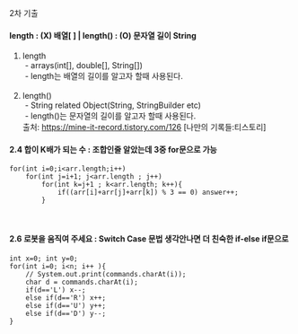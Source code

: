 2차 기출
<br>

#### length : (X) 배열[ ] | length() : (O) 문자열 길이 String 
1. length<br>
 - arrays(int[], double[], String[])<br>
 - length는 배열의 길이를 알고자 할때 사용된다.<br>
 
2. length()<br>
 - String related Object(String, StringBuilder etc)<br>
 - length()는 문자열의 길이를 알고자 할때 사용된다.<br>
출처: https://mine-it-record.tistory.com/126 [나만의 기록들:티스토리]

#### 2.4 합이 K배가 되는 수 : 조합인줄 알았는데 3중 for문으로 가능

	for(int i=0;i<arr.length;i++)
		for(int j=i+1; j<arr.length ; j++)
			for(int k=j+1 ; k<arr.length; k++){
				if((arr[i]+arr[j]+arr[k]) % 3 == 0) answer++;
			}

<br>

#### 2.6 로봇을 움직여 주세요 : Switch Case 문법 생각안나면 더 친숙한 if-else if문으로

	int x=0; int y=0;
	for(int i=0; i<n; i++ ){
		// System.out.print(commands.charAt(i));
		char d = commands.charAt(i);
		if(d=='L') x--;
		else if(d=='R') x++;
		else if(d=='U') y++;
		else if(d=='D') y--;
	}
